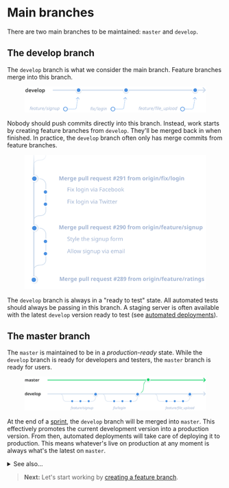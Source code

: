 # Main branches

There are two main branches to be maintained: `master` and `develop`.

## The develop branch

The `develop` branch is what we consider the main branch. Feature branches merge into this branch.

<figure class='-bordered'>
<img src='../images/develop-timeline.png' alt='Develop branch illustration'>
</figure>

Nobody should push commits directly into this branch. Instead, work starts by creating feature branches from `develop`. They'll be merged back in when finished. In practice, the `develop` branch often only has merge commits from feature branches.

<figure class='-bordered'>
<img src='../images/merge-commits.svg' alt='Merge commits illustration'>
</figure>

The `develop` branch is always in a "ready to test" state. All automated tests should always be passing in this branch. A staging server is often available with the latest `develop` version ready to test (see [automated deployments](automated_deployments.md)).

## The master branch

The `master` is maintained to be in a *production-ready* state. While the `develop` branch is ready for developers and testers, the `master` branch is ready for users.

<figure class='-bordered'>
<img src='../images/develop-timeline-master.svg'>
</figure>

At the end of a [sprint](#), the `develop` branch will be merged into `master`. This effectively promotes the current development version into a production version. From then, automated deployments will take care of deploying it to production. This means whatever's live on production at any moment is always what's the latest on `master`.

<details>
<summary>See also...</summary>

<ul>
<li><a href='../automation/README.md'>§ Automation</a> describes how you can synchronize your staging servers with the develop branch.</li>
</ul>
</details>

> **Next:** Let's start working by [creating a feature branch](feature_branches.md).
